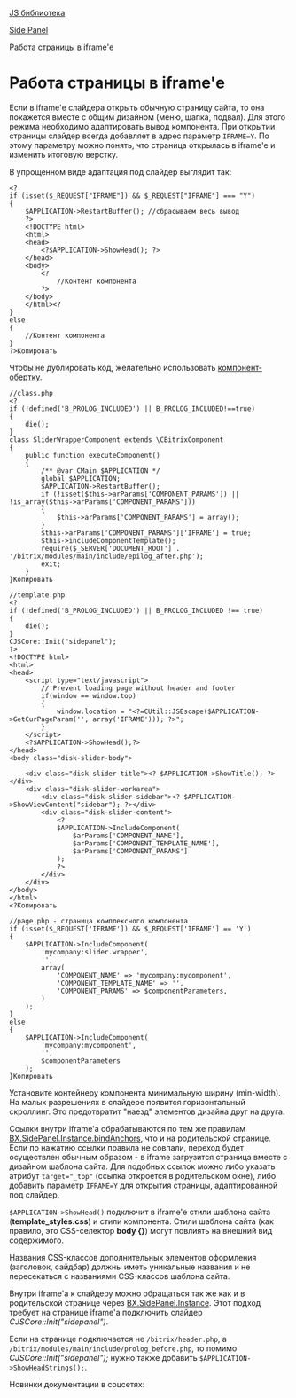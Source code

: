 [JS библиотека](/api_help/js_lib/index.php)

[Side Panel](/api_help/js_lib/sidepanel/index.php)

Работа страницы в iframe'е

Работа страницы в iframe'е
==========================

Если в iframe'е слайдера открыть обычную страницу сайта, то она покажется вместе с общим дизайном (меню, шапка, подвал). Для этого режима необходимо адаптировать вывод компонента. При открытии страницы слайдер всегда добавляет в адрес параметр `IFRAME=Y`. По этому параметру можно понять, что страница открылась в iframe'е и изменить итоговую верстку.

В упрощенном виде адаптация под слайдер выглядит так:

```
<?
if (isset($_REQUEST["IFRAME"]) && $_REQUEST["IFRAME"] === "Y")
{
	$APPLICATION->RestartBuffer(); //сбрасываем весь вывод
	?>
	<!DOCTYPE html>
	<html>
	<head>
		<?$APPLICATION->ShowHead(); ?>
	</head>
	<body>
		<?
			//Контент компонента
		?> 
	</body>
	</html><?
}
else
{
	//Контент компонента
}
?>Копировать
```

Чтобы не дублировать код, желательно использовать [компонент-обертку](https://dev.1c-bitrix.ru/api_d7/bitrix/ui/sidepanel_wrapper/index.php).

```
//class.php
<?
if (!defined('B_PROLOG_INCLUDED') || B_PROLOG_INCLUDED!==true)
{
	die();
}
class SliderWrapperComponent extends \CBitrixComponent
{
	public function executeComponent()
	{
		/** @var CMain $APPLICATION */
		global $APPLICATION;
		$APPLICATION->RestartBuffer();
		if (!isset($this->arParams['COMPONENT_PARAMS']) || !is_array($this->arParams['COMPONENT_PARAMS']))
		{
			$this->arParams['COMPONENT_PARAMS'] = array();
		}
		$this->arParams['COMPONENT_PARAMS']['IFRAME'] = true;
		$this->includeComponentTemplate();
		require($_SERVER['DOCUMENT_ROOT'] . '/bitrix/modules/main/include/epilog_after.php');
		exit;
	}
}Копировать
```

  

```
//template.php
<?
if (!defined('B_PROLOG_INCLUDED') || B_PROLOG_INCLUDED !== true) 
{
	die();
}
CJSCore::Init("sidepanel");
?>
<!DOCTYPE html>
<html>
<head>
	<script type="text/javascript">
		// Prevent loading page without header and footer
		if(window == window.top)
		{
			window.location = "<?=CUtil::JSEscape($APPLICATION->GetCurPageParam('', array('IFRAME'))); ?>";
		}
	</script>
	<?$APPLICATION->ShowHead();?>
</head>
<body class="disk-slider-body">
	
	<div class="disk-slider-title"><? $APPLICATION->ShowTitle(); ?></div>
	<div class="disk-slider-workarea">
		<div class="disk-slider-sidebar"><? $APPLICATION->ShowViewContent("sidebar"); ?></div>
		<div class="disk-slider-content">
			<?
			$APPLICATION->IncludeComponent(
				$arParams['COMPONENT_NAME'],
				$arParams['COMPONENT_TEMPLATE_NAME'],
				$arParams['COMPONENT_PARAMS']
			);
			?>
		</div>
	</div>
</body>
</html>
<?Копировать
```

```
//page.php - страница комплексного компонента
if (isset($_REQUEST['IFRAME']) && $_REQUEST['IFRAME'] == 'Y')
{
	$APPLICATION->IncludeComponent(
		'mycompany:slider.wrapper',
		'',
		array(
			'COMPONENT_NAME' => 'mycompany:mycomponent',
			'COMPONENT_TEMPLATE_NAME' => '',
			'COMPONENT_PARAMS' => $componentParameters,
		)
	);
}
else
{
	$APPLICATION->IncludeComponent(
		'mycompany:mycomponent',
		'',
		$componentParameters
	);
}Копировать
```

Установите контейнеру компонента минимальную ширину (min-width). На малых разрешениях в слайдере появится горизонтальный скроллинг. Это предотвратит "наезд" элементов дизайна друг на друга.

Ссылки внутри iframe'а обрабатываются по тем же правилам [BX.SidePanel.Instance.bindAnchors](/api_help/js_lib/sidepanel/sidepanel_instance.php#bindAnchors), что и на родительской странице. Если по нажатию ссылки правила не совпали, переход будет осуществлен обычным образом - в iframe загрузится страница вместе с дизайном шаблона сайта. Для подобных ссылок можно либо указать атрибут `target="_top"` (ссылка откроется в родительском окне), либо добавить параметр `IFRAME=Y` для открытия страницы, адаптированной под слайдер.

`$APPLICATION->ShowHead()` подключит в iframe'е стили шаблона сайта (**template\_styles.css**) и стили компонента. Стили шаблона сайта (как правило, это CSS-селектор **body {}**) могут повлиять на внешний вид содержимого.

Названия CSS-классов дополнительных элементов оформления (заголовок, сайдбар) должны иметь уникальные названия и не пересекаться с названиями CSS-классов шаблона сайта.

Внутри iframe'а к слайдеру можно обращаться так же как и в родительской странице через [BX.SidePanel.Instance](/api_help/js_lib/sidepanel/sidepanel_instance.php). Этот подход требует на странице iframe'а подключить слайдер *CJSCore::Init("sidepanel")*.

Если на странице подключается не `/bitrix/header.php`, а `/bitrix/modules/main/include/prolog_before.php`, то помимо *CJSCore::Init("sidepanel");* нужно также добавить `$APPLICATION->ShowHeadStrings();`.

Новинки документации в соцсетях: